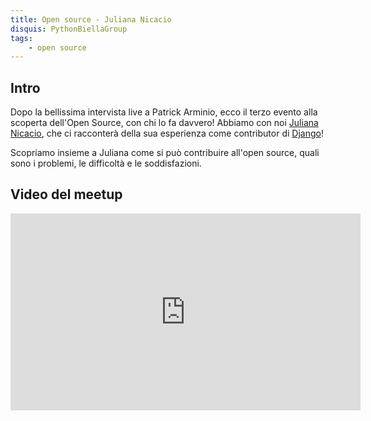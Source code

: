 ```yaml
---
title: Open source - Juliana Nicacio
disquis: PythonBiellaGroup
tags:
    - open source
---
```


## Intro

Dopo la bellissima intervista live a Patrick Arminio, ecco il terzo evento alla scoperta dell'Open Source, con chi lo fa davvero!
Abbiamo con noi [Juliana Nicacio](https://www.linkedin.com/in/juliana-nicacio/?originalSubdomain=it), che ci racconterà della sua esperienza come contributor di [Django](https://www.djangoproject.com)!

Scopriamo insieme a Juliana come si può contribuire all'open source, quali sono i problemi, le difficoltà e le soddisfazioni.

## Video del meetup

<iframe width="560" height="315" src="https://www.youtube.com/embed/qzhkHvotr84?si=tp6FV3cN4cc-qi_9" title="YouTube video player" frameborder="0" allow="accelerometer; autoplay; clipboard-write; encrypted-media; gyroscope; picture-in-picture; web-share" allowfullscreen></iframe>